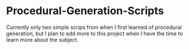 # Procedural-Generation-Scripts

Currently only two simple scrips from when I first learned of procedural generation, but I plan to add more to this project when I have the time to learn more about the subject.
